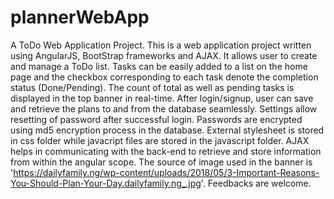 # plannerWebApp
A ToDo Web Application Project.
This is a web application project written using AngularJS, BootStrap frameworks and AJAX.
It allows user to create and manage a ToDo list.
Tasks can be easily added to a list on the home page and the checkbox corresponding to each task denote the completion status (Done/Pending).
The count of total as well as pending tasks is displayed in the top banner in real-time.
After login/signup, user can save and retrieve the plans to and from the database seamlessly.
Settings allow resetting of password after successful login.
Passwords are encrypted using md5 encryption process in the database.
External stylesheet is stored in css folder while javacript files are stored in the javascript folder.
AJAX helps in communicating with the back-end to retrieve and store information from within the angular scope.
The source of image used in the banner is 'https://dailyfamily.ng/wp-content/uploads/2018/05/3-Important-Reasons-You-Should-Plan-Your-Day.dailyfamily.ng_.jpg'.
Feedbacks are welcome.
